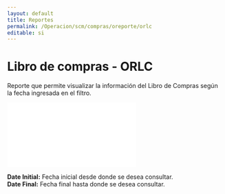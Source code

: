 ```yaml
---
layout: default
title: Reportes
permalink: /Operacion/scm/compras/oreporte/orlc
editable: si
---
```


# Libro de compras - ORLC

Reporte que permite visualizar la información del Libro de Compras según la fecha ingresada en el filtro.  

![](orlc1.pgn)

**Date Initial:** Fecha inicial desde donde se desea consultar.  
**Date Final:** Fecha final hasta donde se desea consultar.  




